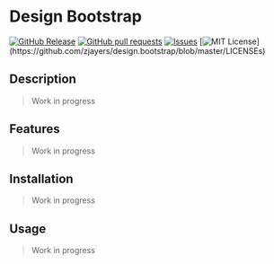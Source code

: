 # Design Bootstrap
[![GitHub Release](https://img.shields.io/github/release/zjayers/design.bootstrap.svg?style=flat)]()
[![GitHub pull requests](https://img.shields.io/github/issues-pr/zjayers/design.bootstrap.svg?style=flat)]()
[![Issues](https://img.shields.io/github/issues-raw/zjayers/design.bootstrap.svg?maxAge=25000)](https://github.com/zjayers/design.bootstrap/issues)
[![MIT License](https://img.shields.io/apm/l/atomic-ui.svg?)](https://github.com/zjayers/design.bootstrap/blob/master/LICENSEs)

## Description

> Work in progress

## Features

> Work in progress

## Installation

> Work in progress

## Usage

> Work in progress